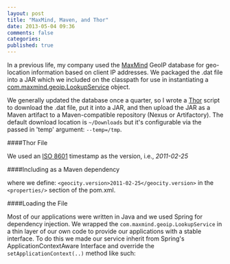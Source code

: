 ```yaml
---
layout: post
title: "MaxMind, Maven, and Thor"
date: 2013-05-04 09:36
comments: false
categories: 
published: true
---
```


<!-- more -->

In a previous life, my company used the [MaxMind](http://www.maxmind.com/en/home) GeoIP database for geo-location information based on client IP addresses. We packaged the .dat file into a JAR which we included on the classpath for use in instantiating a [com.maxmind.geoip.LookupService](https://github.com/maxmind/geoip-api-java/blob/master/source/com/maxmind/geoip/LookupService.java) object. 

We generally updated the database once a quarter, so I wrote a [Thor](https://github.com/wycats/thor) script to download the .dat file, put it into a JAR, and then upload the JAR as a Maven artifact to a Maven-compatible repository (Nexus or Artifactory). The default download location is ```~/Downloads``` but it's configurable via the passed in 'temp' argument: ```--temp=/tmp```.

####Thor File

<div class="row-fluid">
  <div class="span10">
    <script src="https://gist.github.com/cacoco/5518012.js"></script>
  </div>
</div>

We used an [ISO 8601](http://en.wikipedia.org/wiki/ISO_8601) timestamp as the version, i.e., _2011-02-25_  

####Including as a Maven dependency

<div class="row-fluid">
  <div class="span8">
	<script src="https://gist.github.com/cacoco/5518076.js"></script>
  </div>
</div>  

where we define: ```<geocity.version>2011-02-25</geocity.version>``` in the ```<properties/>``` section of the pom.xml.

####Loading the File

Most of our applications were written in Java and we used Spring for dependency injection. We wrapped the ```com.maxmind.geoip.LookupService``` in a thin layer of our own code to provide our applications with a stable interface. To do this we made our service inherit from Spring's ApplicationContextAware Interface and override the ```setApplicationContext(..)``` method like such:

<div class="row-fluid">
  <div class="span10">
    <script src="https://gist.github.com/cacoco/5518218.js"></script>
  </div>
</div> 



